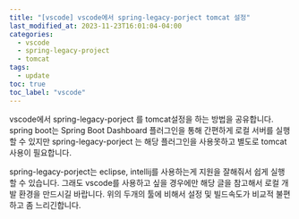 ```yaml
---
title: "[vscode] vscode에서 spring-legacy-porject tomcat 설정"
last_modified_at: 2023-11-23T16:01:04-04:00
categories:
  - vscode
  - spring-legacy-project
  - tomcat
tags:
  - update
toc: true
toc_label: "vscode"
---
```

vscode에서 spring-legacy-porject 를 tomcat설정을 하는 방법을 공유합니다.
spring boot는 Spring Boot Dashboard 플러그인을 통해 간편하게 로컬 서버를 실행할 수 있지만 spring-legacy-porject 는 해당 플러그인을 사용못하고 별도로 tomcat 사용이 필요합니다.   

spring-legacy-porject는 eclipse, intellij를 사용하는게 지원을 잘해줘서 쉽게 실행할 수 있습니다.
그래도 vscode를 사용하고 싶을 경우에만 해당 글을 참고해서 로컬 개발 환경을 만드시길 바랍니다. 
위의 두개의 툴에 비해서 설정 및 빌드속도가 비교적 불편하고 좀 느리긴합니다.

